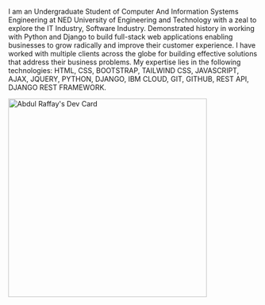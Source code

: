 I am an Undergraduate Student of Computer And Information Systems Engineering at NED University of Engineering and Technology with a zeal to explore the IT Industry, Software Industry. Demonstrated history in working with Python and Django to build full-stack web applications enabling businesses to grow radically and improve their customer experience. I have worked with multiple clients across the globe for building effective solutions that address their business problems. My expertise lies in the following technologies: HTML, CSS, BOOTSTRAP, TAILWIND CSS, JAVASCRIPT, AJAX, JQUERY, PYTHON, DJANGO, IBM CLOUD, GIT, GITHUB, REST API, DJANGO REST FRAMEWORK.



<a href="https://app.daily.dev/raffay2001"><img src="https://api.daily.dev/devcards/735a12e017ce479c9f8d4b58bb8afeb6.png?r=hk6" width="400" alt="Abdul Raffay's Dev Card"/></a>
